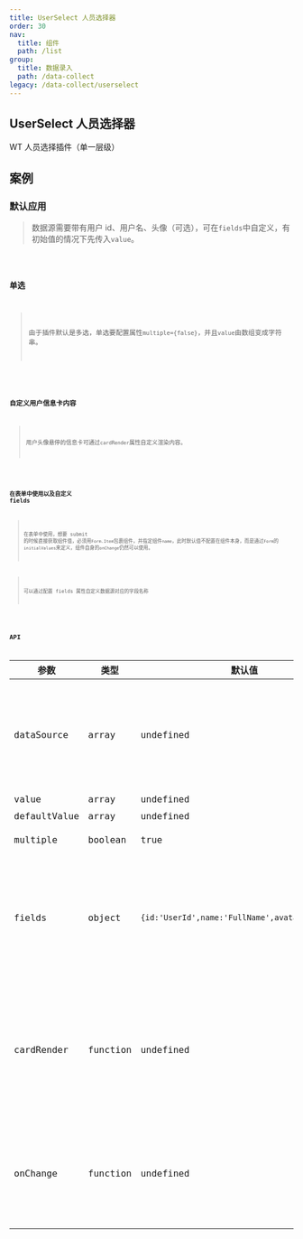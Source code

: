 ```yaml
---
title: UserSelect 人员选择器
order: 30
nav:
  title: 组件
  path: /list
group:
  title: 数据录入
  path: /data-collect
legacy: /data-collect/userselect
---
```


## UserSelect 人员选择器

WT 人员选择插件（单一层级）

## 案例

### 默认应用

> 数据源需要带有用户 id、用户名、头像（可选），可在`fields`中自定义，有初始值的情况下先传入`value`。

<code src="./demo/demo1.tsx" />

### 单选

> 由于插件默认是多选，单选要配置属性`multiple={false}`，并且`value`由数组变成字符串。

<code src="./demo/demo2.tsx" />

### 自定义用户信息卡内容

> 用户头像悬停的信息卡可通过`cardRender`属性自定义渲染内容。

<code src="./demo/demo3.tsx" />

### 在表单中使用以及自定义 fields

> 在表单中使用，想要 submit 的时候直接获取组件值，必须用`Form.Item`包裹组件，并指定组件`name`，此时默认值不配置在组件本身，而是通过`Form`的`initialValues`来定义，组件自身的`onChange`仍然可以使用。

> 可以通过配置 fields 属性自定义数据源对应的字段名称

<code src="./demo/demo4.tsx" />

## API

| 参数         | 类型     | 默认值                                          | 说明                                                         |
| ------------ | -------- | ----------------------------------------------- | ------------------------------------------------------------ |
| dataSource   | array    | undefined                                       | 数据源，必须包含用户 id,用户名称，用户头像                   |
| value        | array    | undefined                                       | 当前值                                                       |
| defaultValue | array    | undefined                                       | 默认值                                                       |
| multiple     | boolean  | true                                            | 是否多选模式                                                 |
| fields       | object   | `{id:'UserId',name:'FullName',avatar:'Avatar'}` | 数据源中 id，名称，头像对应的字段名，可以自定义              |
| cardRender   | function | undefined                                       | 用户信息卡上显示的内容，通过参数(id)查找并返回自己需要的内容 |
| onChange     | function | undefined                                       | change 事件，参数`v`为已选中用户 id 的字符串数组             |

